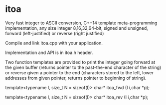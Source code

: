 # itoa
Very fast integer to ASCII conversion, C++14 template meta-programming implementation, any size integer 8,16,32,64-bit, signed and unsigned, forward (left-justified) or reverse (right justified)

Compile and link itoa.cpp with your application.

Implementation and API is in itoa.h header.

Two function templates are provided to print the integer going forward at the given buffer (returns pointer to the past-the-end character of the string) or reverse given a pointer to the end (characters stored to the left, lower addresses from given pointer, returns pointer to beginning of string).

template<typename I, size_t N = sizeof(I)> char* itoa_fwd (I i,char *p);

template<typename I, size_t N = sizeof(I)> char* itoa_rev (I i,char *p);

